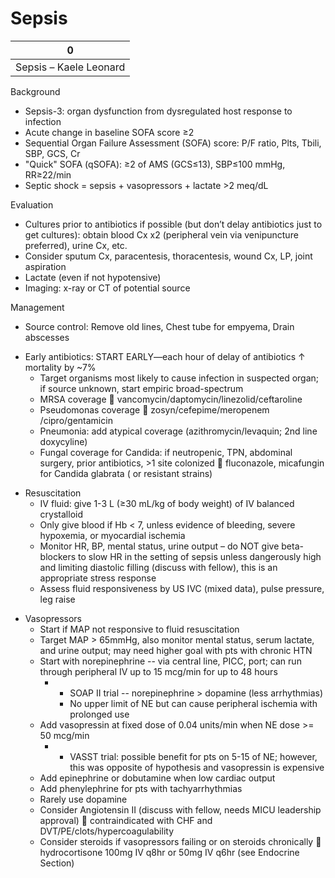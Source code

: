 # Sepsis

| 0                      |
|------------------------|
| Sepsis – Kaele Leonard |

Background

-   Sepsis-3: organ dysfunction from dysregulated host response to
    infection
-   Acute change in baseline SOFA score ≥2
-   Sequential Organ Failure Assessment (SOFA) score: P/F ratio, Plts,
    Tbili, SBP, GCS, Cr
-   "Quick" SOFA (qSOFA): ≥2 of AMS (GCS≤13), SBP≤100 mmHg, RR≥22/min
-   Septic shock = sepsis + vasopressors + lactate >2 meq/dL

Evaluation

-   Cultures prior to antibiotics if possible (but don’t delay
    antibiotics just to get cultures): obtain blood Cx x2 (peripheral
    vein via venipuncture preferred), urine Cx, etc.
-   Consider sputum Cx, paracentesis, thoracentesis, wound Cx, LP, joint
    aspiration
-   Lactate (even if not hypotensive)
-   Imaging: x-ray or CT of potential source

Management

-   Source control: Remove old lines, Chest tube for empyema, Drain
    abscesses

<!-- -->

-   Early antibiotics: START EARLY—each hour of delay of antibiotics
    ↑
    mortality by \~7%
    -   Target organisms most likely to cause infection in suspected
        organ; if source unknown, start empiric broad-spectrum
    -   MRSA coverage
        
        vancomycin/daptomycin/linezolid/ceftaroline
    -   Pseudomonas coverage
        
        zosyn/cefepime/meropenem /cipro/gentamicin
    -   Pneumonia: add atypical coverage (azithromycin/levaquin; 2nd
        line doxycyline)
    -   Fungal coverage for Candida: if neutropenic, TPN, abdominal
        surgery, prior antibiotics, >1 site colonized
        
        fluconazole, micafungin for Candida glabrata ( or resistant
        strains)

<!-- -->

-   Resuscitation
    -   IV fluid: give 1-3 L (≥30 mL/kg of body weight) of IV balanced
        crystalloid
    -   Only give blood if Hb \< 7, unless evidence of bleeding, severe
        hypoxemia, or myocardial ischemia
    -   Monitor HR, BP, mental status, urine output – do NOT give
        beta-blockers to slow HR in the setting of sepsis unless
        dangerously high and limiting diastolic filling (discuss with
        fellow), this is an appropriate stress response
    -   Assess fluid responsiveness by US IVC (mixed data), pulse
        pressure, leg raise

<!-- -->

-   Vasopressors
    -   Start if MAP not responsive to fluid resuscitation
    -   Target MAP > 65mmHg, also monitor mental status, serum lactate,
        and urine output; may need higher goal with pts with chronic HTN
    -   Start with norepinephrine -- via central line, PICC, port; can
        run through peripheral IV up to 15 mcg/min for up to 48 hours
        -   -   SOAP II trial -- norepinephrine > dopamine (less
                arrhythmias)
            -   No upper limit of NE but can cause peripheral ischemia
                with prolonged use
    -   Add vasopressin at fixed dose of 0.04 units/min when NE dose >=
        50 mcg/min
        -   -   VASST trial: possible benefit for pts on 5-15 of NE;
                however, this was opposite of hypothesis and vasopressin
                is expensive
    -   Add epinephrine or dobutamine when low cardiac output
    -   Add phenylephrine for pts with tachyarrhythmias
    -   Rarely use dopamine
    -   Consider Angiotensin II (discuss with fellow, needs MICU
        leadership approval)
        
        contraindicated with CHF and DVT/PE/clots/hypercoagulability
    -   Consider steroids if vasopressors failing or on steroids
        chronically
        
        hydrocortisone 100mg IV q8hr or 50mg IV q6hr (see Endocrine
        Section)
